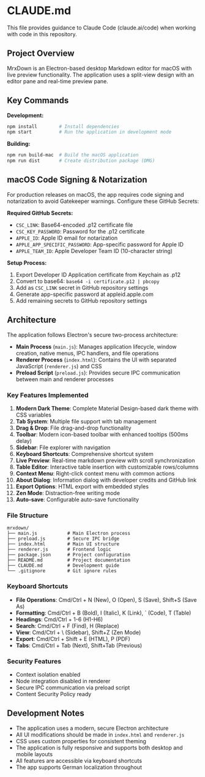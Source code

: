# CLAUDE.md

This file provides guidance to Claude Code (claude.ai/code) when working with code in this repository.

## Project Overview

MrxDown is an Electron-based desktop Markdown editor for macOS with live preview functionality. The application uses a split-view design with an editor pane and real-time preview pane.

## Key Commands

**Development:**
```bash
npm install        # Install dependencies
npm start          # Run the application in development mode
```

**Building:**
```bash
npm run build-mac  # Build the macOS application
npm run dist       # Create distribution package (DMG)
```

## macOS Code Signing & Notarization

For production releases on macOS, the app requires code signing and notarization to avoid Gatekeeper warnings. Configure these GitHub Secrets:

**Required GitHub Secrets:**
- `CSC_LINK`: Base64-encoded .p12 certificate file
- `CSC_KEY_PASSWORD`: Password for the .p12 certificate
- `APPLE_ID`: Apple ID email for notarization
- `APPLE_APP_SPECIFIC_PASSWORD`: App-specific password for Apple ID
- `APPLE_TEAM_ID`: Apple Developer Team ID (10-character string)

**Setup Process:**
1. Export Developer ID Application certificate from Keychain as .p12
2. Convert to base64: `base64 -i certificate.p12 | pbcopy`
3. Add as `CSC_LINK` secret in GitHub repository settings
4. Generate app-specific password at appleid.apple.com
5. Add remaining secrets to GitHub repository settings

## Architecture

The application follows Electron's secure two-process architecture:

- **Main Process** (`main.js`): Manages application lifecycle, window creation, native menus, IPC handlers, and file operations
- **Renderer Process** (`index.html`): Contains the UI with separated JavaScript (`renderer.js`) and CSS
- **Preload Script** (`preload.js`): Provides secure IPC communication between main and renderer processes

### Key Features Implemented

1. **Modern Dark Theme**: Complete Material Design-based dark theme with CSS variables
2. **Tab System**: Multiple file support with tab management
3. **Drag & Drop**: File drag-and-drop functionality
4. **Toolbar**: Modern icon-based toolbar with enhanced tooltips (500ms delay)
5. **Sidebar**: File explorer with navigation
6. **Keyboard Shortcuts**: Comprehensive shortcut system
7. **Live Preview**: Real-time markdown preview with scroll synchronization
8. **Table Editor**: Interactive table insertion with customizable rows/columns
9. **Context Menu**: Right-click context menu with common actions
10. **About Dialog**: Information dialog with developer credits and GitHub link
11. **Export Options**: HTML export with embedded styles
12. **Zen Mode**: Distraction-free writing mode
13. **Auto-save**: Configurable auto-save functionality

### File Structure
```
mrxdown/
├── main.js           # Main Electron process
├── preload.js        # Secure IPC bridge
├── index.html        # Main UI structure
├── renderer.js       # Frontend logic
├── package.json      # Project configuration
├── README.md         # Project documentation
├── CLAUDE.md         # Development guide
└── .gitignore        # Git ignore rules
```

### Keyboard Shortcuts
- **File Operations**: Cmd/Ctrl + N (New), O (Open), S (Save), Shift+S (Save As)
- **Formatting**: Cmd/Ctrl + B (Bold), I (Italic), K (Link), ` (Code), T (Table)
- **Headings**: Cmd/Ctrl + 1-6 (H1-H6)
- **Search**: Cmd/Ctrl + F (Find), H (Replace)
- **View**: Cmd/Ctrl + \ (Sidebar), Shift+Z (Zen Mode)
- **Export**: Cmd/Ctrl + Shift + E (HTML), P (PDF)
- **Tabs**: Cmd/Ctrl + Tab (Next), Shift+Tab (Previous)

### Security Features
- Context isolation enabled
- Node integration disabled in renderer
- Secure IPC communication via preload script
- Content Security Policy ready

## Development Notes

- The application uses a modern, secure Electron architecture
- All UI modifications should be made in `index.html` and `renderer.js`
- CSS uses custom properties for consistent theming
- The application is fully responsive and supports both desktop and mobile layouts
- All features are accessible via keyboard shortcuts
- The app supports German localization throughout